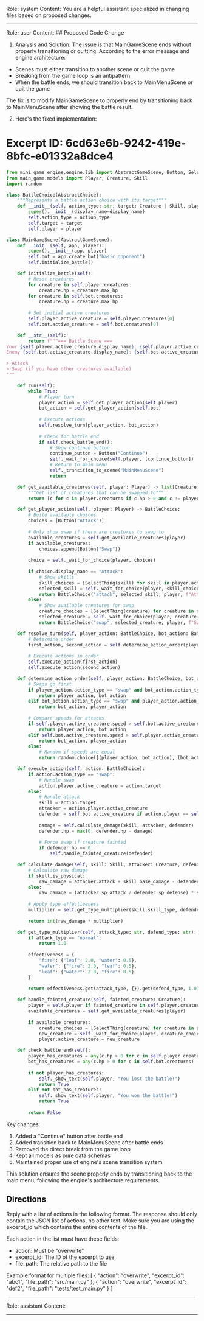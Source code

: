 Role: system
Content: You are a helpful assistant specialized in changing files based on proposed changes.
__________________
Role: user
Content: ## Proposed Code Change
1. Analysis and Solution:
The issue is that MainGameScene ends without properly transitioning or quitting. According to the error message and engine architecture:
- Scenes must either transition to another scene or quit the game
- Breaking from the game loop is an antipattern
- When the battle ends, we should transition back to MainMenuScene or quit the game

The fix is to modify MainGameScene to properly end by transitioning back to MainMenuScene after showing the battle result.

2. Here's the fixed implementation:

# Excerpt ID: 6cd63e6b-9242-419e-8bfc-e01332a8dce4
```python main_game/scenes/main_game_scene.py
from mini_game_engine.engine.lib import AbstractGameScene, Button, SelectThing, AbstractChoice
from main_game.models import Player, Creature, Skill
import random

class BattleChoice(AbstractChoice):
    """Represents a battle action choice with its target"""
    def __init__(self, action_type: str, target: Creature | Skill, player: Player, display_name: str = ""):
        super().__init__(display_name=display_name)
        self.action_type = action_type
        self.target = target
        self.player = player

class MainGameScene(AbstractGameScene):
    def __init__(self, app, player):
        super().__init__(app, player)
        self.bot = app.create_bot("basic_opponent")
        self.initialize_battle()

    def initialize_battle(self):
        # Reset creatures
        for creature in self.player.creatures:
            creature.hp = creature.max_hp
        for creature in self.bot.creatures:
            creature.hp = creature.max_hp
            
        # Set initial active creatures
        self.player.active_creature = self.player.creatures[0]
        self.bot.active_creature = self.bot.creatures[0]

    def __str__(self):
        return f"""=== Battle Scene ===
Your {self.player.active_creature.display_name}: {self.player.active_creature.hp}/{self.player.active_creature.max_hp} HP
Enemy {self.bot.active_creature.display_name}: {self.bot.active_creature.hp}/{self.bot.active_creature.max_hp} HP

> Attack
> Swap (if you have other creatures available)
"""

    def run(self):
        while True:
            # Player turn
            player_action = self.get_player_action(self.player)
            bot_action = self.get_player_action(self.bot)
            
            # Execute actions
            self.resolve_turn(player_action, bot_action)
            
            # Check for battle end
            if self.check_battle_end():
                # Show continue button
                continue_button = Button("Continue")
                self._wait_for_choice(self.player, [continue_button])
                # Return to main menu
                self._transition_to_scene("MainMenuScene")
                return

    def get_available_creatures(self, player: Player) -> list[Creature]:
        """Get list of creatures that can be swapped to"""
        return [c for c in player.creatures if c.hp > 0 and c != player.active_creature]

    def get_player_action(self, player: Player) -> BattleChoice:
        # Build available choices
        choices = [Button("Attack")]
        
        # Only show swap if there are creatures to swap to
        available_creatures = self.get_available_creatures(player)
        if available_creatures:
            choices.append(Button("Swap"))
        
        choice = self._wait_for_choice(player, choices)
        
        if choice.display_name == "Attack":
            # Show skills
            skill_choices = [SelectThing(skill) for skill in player.active_creature.skills]
            selected_skill = self._wait_for_choice(player, skill_choices).thing
            return BattleChoice("attack", selected_skill, player, f"Attack with {selected_skill.display_name}")
        else:
            # Show available creatures for swap
            creature_choices = [SelectThing(creature) for creature in available_creatures]
            selected_creature = self._wait_for_choice(player, creature_choices).thing
            return BattleChoice("swap", selected_creature, player, f"Swap to {selected_creature.display_name}")

    def resolve_turn(self, player_action: BattleChoice, bot_action: BattleChoice):
        # Determine order
        first_action, second_action = self.determine_action_order(player_action, bot_action)
        
        # Execute actions in order
        self.execute_action(first_action)
        self.execute_action(second_action)

    def determine_action_order(self, player_action: BattleChoice, bot_action: BattleChoice):
        # Swaps go first
        if player_action.action_type == "swap" and bot_action.action_type != "swap":
            return player_action, bot_action
        elif bot_action.action_type == "swap" and player_action.action_type != "swap":
            return bot_action, player_action
            
        # Compare speeds for attacks
        if self.player.active_creature.speed > self.bot.active_creature.speed:
            return player_action, bot_action
        elif self.bot.active_creature.speed > self.player.active_creature.speed:
            return bot_action, player_action
        else:
            # Random if speeds are equal
            return random.choice([(player_action, bot_action), (bot_action, player_action)])

    def execute_action(self, action: BattleChoice):
        if action.action_type == "swap":
            # Handle swap
            action.player.active_creature = action.target
        else:
            # Handle attack
            skill = action.target
            attacker = action.player.active_creature
            defender = self.bot.active_creature if action.player == self.player else self.player.active_creature
            
            damage = self.calculate_damage(skill, attacker, defender)
            defender.hp = max(0, defender.hp - damage)
            
            # Force swap if creature fainted
            if defender.hp == 0:
                self.handle_fainted_creature(defender)

    def calculate_damage(self, skill: Skill, attacker: Creature, defender: Creature):
        # Calculate raw damage
        if skill.is_physical:
            raw_damage = attacker.attack + skill.base_damage - defender.defense
        else:
            raw_damage = (attacker.sp_attack / defender.sp_defense) * skill.base_damage
            
        # Apply type effectiveness
        multiplier = self.get_type_multiplier(skill.skill_type, defender.creature_type)
        
        return int(raw_damage * multiplier)

    def get_type_multiplier(self, attack_type: str, defend_type: str):
        if attack_type == "normal":
            return 1.0
            
        effectiveness = {
            "fire": {"leaf": 2.0, "water": 0.5},
            "water": {"fire": 2.0, "leaf": 0.5},
            "leaf": {"water": 2.0, "fire": 0.5}
        }
        
        return effectiveness.get(attack_type, {}).get(defend_type, 1.0)

    def handle_fainted_creature(self, fainted_creature: Creature):
        player = self.player if fainted_creature in self.player.creatures else self.bot
        available_creatures = self.get_available_creatures(player)
        
        if available_creatures:
            creature_choices = [SelectThing(creature) for creature in available_creatures]
            new_creature = self._wait_for_choice(player, creature_choices).thing
            player.active_creature = new_creature

    def check_battle_end(self):
        player_has_creatures = any(c.hp > 0 for c in self.player.creatures)
        bot_has_creatures = any(c.hp > 0 for c in self.bot.creatures)
        
        if not player_has_creatures:
            self._show_text(self.player, "You lost the battle!")
            return True
        elif not bot_has_creatures:
            self._show_text(self.player, "You won the battle!")
            return True
            
        return False
```

Key changes:
1. Added a "Continue" button after battle end
2. Added transition back to MainMenuScene after battle ends
3. Removed the direct break from the game loop
4. Kept all models as pure data schemas
5. Maintained proper use of engine's scene transition system

This solution ensures the scene properly ends by transitioning back to the main menu, following the engine's architecture requirements.

## Directions
Reply with a list of actions in the following format. The response should only contain the JSON list of actions, no other text.
Make sure you are using the excerpt_id which contains the entire contents of the file.

Each action in the list must have these fields:
- action: Must be "overwrite"
- excerpt_id: The ID of the excerpt to use
- file_path: The relative path to the file

Example format for multiple files:
[
    {
        "action": "overwrite",
        "excerpt_id": "abc1",
        "file_path": "src/main.py"
    },
    {
        "action": "overwrite",
        "excerpt_id": "def2",
        "file_path": "tests/test_main.py"
    }
]
__________________
Role: assistant
Content: 
__________________
